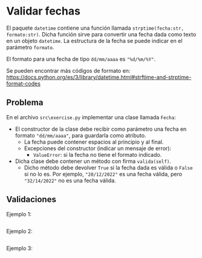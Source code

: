 Validar fechas
========================

El paquete `datetime` contiene una función llamada `strptime(fecha:str, formato:str)`.
Dicha función sirve para convertir una fecha dada como texto en un objeto 
`datetime`. La estructura de la fecha se puede indicar en el parámetro `formato`.

El formato para una fecha de tipo `dd/mm/aaaa` es `"%d/%m/%Y"`.

Se pueden encontrar más códigos de formato en:
https://docs.python.org/es/3/library/datetime.html#strftime-and-strptime-format-codes

Problema
--------

En el archivo `src\exercise.py` implementar una clase llamada `Fecha`:

* El constructor de la clase debe recibir como parámetro una fecha en formato `"dd/mm/aaaa"`, para guardarla como atributo.
    * La fecha puede contener espacios al principio y al final.
    * Excepciones del constructor (indicar un mensaje de error):
        * `ValueError`: si la fecha no tiene el formato indicado.
* Dicha clase debe contener un método con firma `valida(self)`.
    * Dicho método debe devolver `True` si la fecha dada es válida o `False`
    si no lo es. Por ejemplo, `"20/12/2022"` es una fecha válida, pero `"32/14/2022"` no es una fecha válida.


Validaciones
------------

Ejemplo 1:
```python

```

Ejemplo 2:
```python

```

Ejemplo 3:
```python

```
